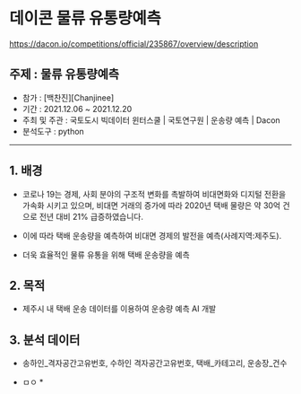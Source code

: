# 데이콘 물류 유통량예측  
https://dacon.io/competitions/official/235867/overview/description

## 주제 : 물류 유통량예측

- 참가 : [백찬진][Chanjinee]
- 기간 : 2021.12.06 ~ 2021.12.20
- 주최 및 주관 : 국토도시 빅데이터 윈터스쿨 | 국토연구원 | 운송량 예측 | Dacon
- 분석도구 : python

-----------------------------------------------------------------------------------------

## 1. 배경

- 코로나 19는 경제, 사회 분야의 구조적 변화를 촉발하여 비대면화와 디지털 전환을 가속화 시키고 있으며,   비대면 거래의 증가에 따라 2020년 택배 물량은 약 30억 건으로 전년 대비 21% 급증하였습니다.

- 이에 따라 택배 운송량을 예측하여 비대면 경제의 발전을 예측(사례지역:제주도).

- 더욱 효율적인 물류 유통을 위해 택배 운송량을 예측

## 2. 목적

- 제주시 내 택배 운송 데이터를 이용하여 운송량 예측 AI 개발

## 3. 분석 데이터

- 송하인_격자공간고유번호, 수하인 격자공간고유번호, 택배_카테고리, 운송장_건수

* ㅁㅇ *
